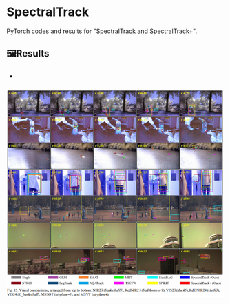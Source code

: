 # SpectralTrack
PyTorch codes and results for "SpectralTrack and SpectralTrack+".

## 🖼Results
 - ### 
 ![image](/file/5.jpg)
 
